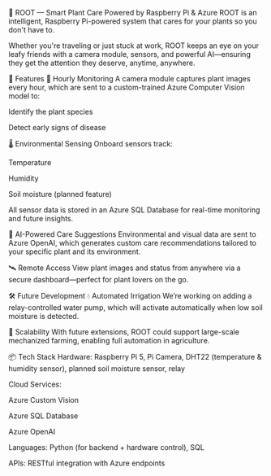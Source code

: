 🌱 ROOT — Smart Plant Care Powered by Raspberry Pi & Azure
ROOT is an intelligent, Raspberry Pi-powered system that cares for your plants so you don't have to.

Whether you're traveling or just stuck at work, ROOT keeps an eye on your leafy friends with a camera module, sensors, and powerful AI—ensuring they get the attention they deserve, anytime, anywhere.

🚀 Features
📸 Hourly Monitoring
A camera module captures plant images every hour, which are sent to a custom-trained Azure Computer Vision model to:

Identify the plant species

Detect early signs of disease

🌡️ Environmental Sensing
Onboard sensors track:

Temperature

Humidity

Soil moisture (planned feature)

All sensor data is stored in an Azure SQL Database for real-time monitoring and future insights.

🤖 AI-Powered Care Suggestions
Environmental and visual data are sent to Azure OpenAI, which generates custom care recommendations tailored to your specific plant and its environment.

🛰️ Remote Access
View plant images and status from anywhere via a secure dashboard—perfect for plant lovers on the go.

🛠️ Future Development
💧 Automated Irrigation
We’re working on adding a relay-controlled water pump, which will activate automatically when low soil moisture is detected.

🌾 Scalability
With future extensions, ROOT could support large-scale mechanized farming, enabling full automation in agriculture.

📦 Tech Stack
Hardware: Raspberry Pi 5, Pi Camera, DHT22 (temperature & humidity sensor), planned soil moisture sensor, relay

Cloud Services:

Azure Custom Vision

Azure SQL Database

Azure OpenAI

Languages: Python (for backend + hardware control), SQL

APIs: RESTful integration with Azure endpoints
